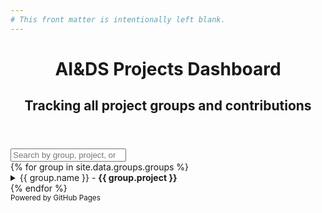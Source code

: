 ```yaml
---
# This front matter is intentionally left blank.
---
```

<html>
<head>
  <meta charset="UTF-8">
  <title>AI&DS Projects Dashboard</title>
  <link rel="preconnect" href="https://fonts.googleapis.com">
  <link rel="preconnect" href="https://fonts.gstatic.com" crossorigin>
  <link href="https://fonts.googleapis.com/css2?family=Poppins:wght@400;700&display=swap" rel="stylesheet">
  <link rel="stylesheet" href="css/style.css">
</head>
<body>
    <header class='header'>
      <h1>AI&DS Projects Dashboard</h1>
      <h2>Tracking all project groups and contributions</h2>
    </header>
    
  <input type="search" id="projectSearch" placeholder="Search by group, project, or member..." onkeyup="filterProjects()" class='search'>
  <main class="container">
    <div id="project-list">
    {% for group in site.data.groups.groups %}
      <details class="project-card"> <summary>
          <span class="group-info">{{ group.name }} - <strong>{{ group.project }}</strong></span> </summary>
        <div class="card-body">
          <strong>Members:</strong>
          <ul class="member-list"> {% for member in group.members %}
              <li><a href="https://github.com/{{ member.github }}" target="_blank">{{ member.name }} ({{ member.github }})</a></li>
            {% endfor %}
          </ul>
          <div id="{{ group.name | slugify }}-contributions"></div>
        </div>
      </details>
    {% endfor %}
    </div>
  </main>
  <footer class="footer">
    <small>Powered by GitHub Pages</small>
  </footer>

  <script src="{{ site.baseurl }}/js/main.js"></script>
  
  <script>
    document.addEventListener("DOMContentLoaded", function() {
      {% for group in site.data.groups.groups %}
        getContributions('{{ group.repo }}', '{{ group.name | slugify }}');
      {% endfor %}
    });
  </script>

  <script>
    function filterProjects() {
      let searchTerm = document.getElementById('projectSearch').value.toLowerCase();
      let projects = document.querySelectorAll('.project-card');

      projects.forEach(card => {
        // We combine all searchable text into one string for an easy check
        const cardContent = card.textContent.toLowerCase();
        
        if (cardContent.includes(searchTerm)) {
          card.style.display = ""; // Show the card if it matches
        } else {
          card.style.display = "none"; // Hide the card if it doesn't match
        }
      });
    }
  </script>
</body>
</html>